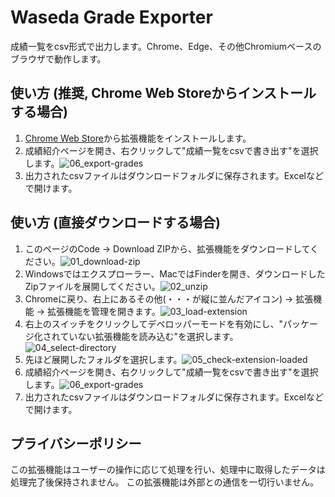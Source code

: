 # Waseda Grade Exporter
成績一覧をcsv形式で出力します。Chrome、Edge、その他Chromiumベースのブラウザで動作します。

## 使い方 (推奨, Chrome Web Storeからインストールする場合)
1. [Chrome Web Store](https://chromewebstore.google.com/detail/waseda-grade-exporter/jaghbcijaekpblpfedeekkodgheiagjl)から拡張機能をインストールします。
2. 成績紹介ページを開き、右クリックして"成績一覧をcsvで書き出す"を選択します。![06_export-grades](https://github.com/user-attachments/assets/dcaf73bd-468a-4545-b717-650858cfb5bd)
3. 出力されたcsvファイルはダウンロードフォルダに保存されます。Excelなどで開けます。

## 使い方 (直接ダウンロードする場合)
1. このページのCode -> Download ZIPから、拡張機能をダウンロードしてください。![01_download-zip](https://github.com/user-attachments/assets/551dc0dd-f85f-4557-a603-0cd3c55c425c)
2. Windowsではエクスプローラー、MacではFinderを開き、ダウンロードしたZipファイルを展開してください。![02_unzip](https://github.com/user-attachments/assets/06a5e17a-4622-493d-b873-bcc4288b760a)
3. Chromeに戻り、右上にあるその他(・・・が縦に並んだアイコン) -> 拡張機能 -> 拡張機能を管理を開きます。![03_load-extension](https://github.com/user-attachments/assets/06b86f86-be3b-460f-aed5-cc5fb7ba0a56)
4. 右上のスイッチをクリックしてデベロッパーモードを有効にし、"パッケージ化されていない拡張機能を読み込む"を選択します。![04_select-directory](https://github.com/user-attachments/assets/6b290337-cf9d-414b-894a-e125ba4ab3bc)
5. 先ほど展開したフォルダを選択します。![05_check-extension-loaded](https://github.com/user-attachments/assets/7acfcde7-1c0f-4510-a6fa-a12890e6b6d6)
6. 成績紹介ページを開き、右クリックして"成績一覧をcsvで書き出す"を選択します。![06_export-grades](https://github.com/user-attachments/assets/dcaf73bd-468a-4545-b717-650858cfb5bd)
7. 出力されたcsvファイルはダウンロードフォルダに保存されます。Excelなどで開けます。

## プライバシーポリシー
この拡張機能はユーザーの操作に応じて処理を行い、処理中に取得したデータは処理完了後保持されません。
この拡張機能は外部との通信を一切行いません。
